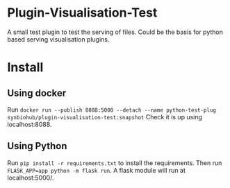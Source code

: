# Plugin-Visualisation-Test
A small test plugin to test the serving of files. Could be the basis for python based serving visualisation plugins.

# Install
## Using docker
Run `docker run --publish 8088:5000 --detach --name python-test-plug synbiohub/plugin-visualisation-test:snapshot`
Check it is up using localhost:8088.

## Using Python
Run `pip install -r requirements.txt` to install the requirements. Then run `FLASK_APP=app python -m flask run`. A flask module will run at localhost:5000/.
